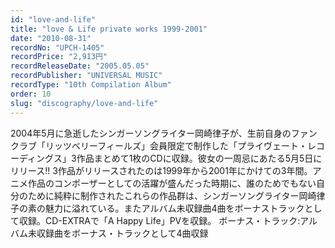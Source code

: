 ```yaml
---
id: "love-and-life"
title: "love & Life private works 1999-2001"
date: "2010-08-31"
recordNo: "UPCH-1405"
recordPrice: "2,913円"
recordReleaseDate: "2005.05.05"
recordPublisher: "UNIVERSAL MUSIC"
recordType: "10th Compilation Album"
order: 10
slug: "discography/love-and-life"
---
```


2004年5月に急逝したシンガーソングライター岡崎律子が、生前自身のファンクラブ「リッツベリーフィールズ」会員限定で制作した「プライヴェート・レコーディングス」3作品まとめて1枚のCDに収録。彼女の一周忌にあたる5月5日にリリース!! 3作品がリリースされたのは1999年から2001年にかけての3年間。アニメ作品のコンポーザーとしての活躍が盛んだった時期に、誰のためでもない自分のために純粋に制作されたこれらの作品群は、シンガーソングライター岡崎律子の素の魅力に溢れている。またアルバム未収録曲4曲をボーナストラックとして収録。CD-EXTRAで「A Happy Life」PVを収録。 ボーナス・トラック:アルバム未収録曲をボーナス・トラックとして4曲収録
